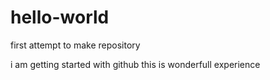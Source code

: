 # hello-world
first attempt to make repository

i am getting started with github this is wonderfull experience

